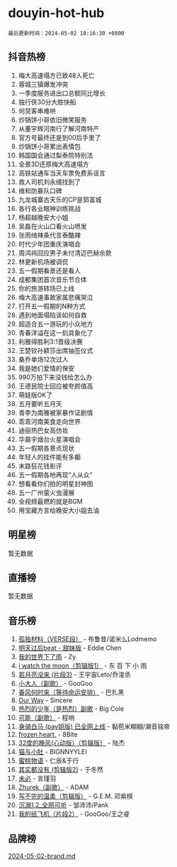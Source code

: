 # douyin-hot-hub

`最后更新时间：2024-05-02 18:16:30 +0800`

## 抖音热榜

1. 梅大高速塌方已致48人死亡
1. 蓉城三镇爆发冲突
1. 一季度服务进出口总额同比增长
1. 独行侠30分大胜快船
1. 何炅客串难哄
1. 炒锅饼小哥依旧微笑服务
1. 从董宇辉河南行了解河南特产
1. 官方号最终还是到00后手里了
1. 炒锅饼小哥累出表情包
1. 韩国国会通过梨泰院特别法
1. 全景3D还原梅大高速塌方
1. 高铁站通车当天车票免费系谣言
1. 救人司机刘永缙找到了
1. 维和防暴队口碑
1. 九龙城寨古天乐的CP是郭富城
1. 各行各业眼神训练挑战
1. 杨超越晚安大小姐
1. 吴磊在火山口看火山喷发
1. 张雨绮辣条代言泰酷辣
1. 时代少年团重庆演唱会
1. 周鸿祎回应男子未付清迈巴赫余款
1. 林更新机场被调侃
1. 五一假期看景还是看人
1. 成都集团首次音乐节合体
1. 你的旅游转场已上线
1. 梅大高速事故家属悲痛哭泣
1. 打开五一假期的N种方式
1. 遇到地面塌陷该如何自救
1. 超适合五一游玩的小众地方
1. 青春洋溢在这一刻具象化了
1. 利雅得胜利3:1晋级决赛
1. 王楚钦孙颖莎出席抽签仪式
1. 桑乔单场12次过人
1. 我是她们爱情的保安
1. 990万拍下来没钱给怎么办
1. 王德民院士回应被夸颜值高
1. 萌娃版OK了
1. 五月要听五月天
1. 青李为南雅被家暴作证剧情
1. 乖乖河南美食走向世界
1. 迪丽热巴女高仿妆
1. 华晨宇烟台火星演唱会
1. 五一假期各景点现状
1. 年轻人的挂件能有多癫
1. 末路狂花钱影评
1. 五一假期各地再现“人从众”
1. 想看看你们拍的明星封神图
1. 五一广州萤火虫漫展
1. 全视频最燃的就是BGM
1. 用宝藏方言给晚安大小姐去油

## 明星榜

暂无数据

## 直播榜

暂无数据

## 音乐榜

1. [孤独材料（VERSE段）](https://sf3-cdn-tos.douyinstatic.com/obj/tos-cn-ve-2774/ocX7glDNHYlwFeYrGQfBZoThtvPWy8tCCEBGKQ) - 布鲁昔/诺米么Lodmemo
1. [明天过后beat - 甜妹版](https://sf3-cdn-tos.douyinstatic.com/obj/tos-cn-ve-2774/osMLYeeoMm04CZyaI91XUDF8OzLRLgePKALGHI) - Eddie Chen
1. [我的世界下了雨](https://sf5-hl-cdn-tos.douyinstatic.com/obj/tos-cn-ve-2774/o85sBiwXIByH9bWIMAEEOoiQ1o1m9Afn15BspE) - Zy
1. [i watch the moon（剪辑版1）](https://sf5-hl-cdn-tos.douyinstatic.com/obj/tos-cn-ve-2774/o0I9mSChzHZANMJIEBfkCQzzg6N5WAcVtqft9P) - 东 百 下 小 雨
1. [若月亮没来 (片段3)](https://sf5-hl-cdn-tos.douyinstatic.com/obj/tos-cn-ve-2774/okfyEUsGW1B1ovJi5JiN9IjvAT2lMwA054GoEB) - 王宇宙Leto/乔浚丞
1. [小大人（副歌）](https://sf5-hl-cdn-tos.douyinstatic.com/obj/tos-cn-ve-2774/oIhaDwehWhLFsVIG7QIICLLazDNGJAGg5geeb4) - GooGoo
1. [春风何时来（等待命运安排）](https://sf3-cdn-tos.douyinstatic.com/obj/tos-cn-ve-2774/oICBNbD3gelMfB4WgiD1KI2jQtXZE2FgHLwtsl) - 巴扎黑
1. [Our Way](https://sf5-hl-cdn-tos.douyinstatic.com/obj/tos-cn-ve-2774/o8tPEkQgQNCe0DPeFwZzYrbqLlnzBBrYidWkEZ) - Sincere
1. [热烈的少年（是热烈）副歌](https://sf27-cdn-tos.douyinstatic.com/obj/tos-cn-ve-2774/owVNI0CLDAUMtSz6TEYvfFBFL4UDFFhLfgK8fa) - Big Cole
1. [可能（副歌）](https://sf5-hl-cdn-tos.douyinstatic.com/obj/tos-cn-ve-2774/cde1731888894259b333569393c2fb51) - 程响
1. [身骑白马 (pay姐版) 已全网上线](https://sf5-hl-cdn-tos.douyinstatic.com/obj/tos-cn-ve-2774/oQLO5ZgLsFkaDhdIIveF2zUCgfweY0gWaH4AQG) - 黏苞米糊糊/潮音铭帝
1. [frozen heart.](https://sf5-hl-cdn-tos.douyinstatic.com/obj/tos-cn-ve-2774/oIIWJfyjIACZA9zQMtnJ6hQQhFC4vhCupoRBsO) - 8Bite
1. [32度的晚风(心动版）（剪辑版）](https://sf5-hl-cdn-tos.douyinstatic.com/obj/tos-cn-ve-2774/owNyabsyWdzUulxhoJfK8IBXgp0UMQAHpvGh2B) - 陆杰
1. [猫与小肚](https://sf3-cdn-tos.douyinstatic.com/obj/tos-cn-ve-2774/osZeoClMECgK8DYl6VebABgbchEtPYQjZEnRtd) - BIGNNYYLEI
1. [蜜桃物语](https://sf5-hl-cdn-tos.douyinstatic.com/obj/tos-cn-ve-2774/oIhOSCZtIACtYU4XQkngiW9kCBfVD1Fz9IYeqL) - 仁辰&于行
1. [其实都没有 (剪辑版2)](https://sf6-cdn-tos.douyinstatic.com/obj/tos-cn-ve-2774/oEBNQenHZtBhxYjGgUDQk0BCHTigQafgFlbQ7k) - 于冬然
1. [未必](https://sf3-cdn-tos.douyinstatic.com/obj/tos-cn-ve-2774/ogntQMFnKQDZUgTCYuJgfLEtleYZZFxBQqhhFB) - 言瑾羽
1. [Zhurek（副歌）](https://sf5-hl-cdn-tos.douyinstatic.com/obj/tos-cn-ve-2774/ooQm8FBZQDlf0btEYgVpCcSCQfrdJGBEKZYBGS) - ADAM
1. [写不完的温柔（剪辑版）](https://sf5-hl-cdn-tos.douyinstatic.com/obj/tos-cn-ve-2774/oYBzzZQJ233GfwkemJJffAIWgeIYrjZfWhHTcG) - G.E.M. 邓紫棋
1. [沉溺1.2_全网可听](https://sf5-hl-cdn-tos.douyinstatic.com/obj/tos-cn-ve-2774/ok2QoiBqsWAX9McZmWiI9gAB0EzwD4Xj6yfmtH) - 邹沛沛/Pank
1. [我的纸飞机（片段2）](https://sf5-hl-cdn-tos.douyinstatic.com/obj/tos-cn-ve-2774/oM2ZrKcg2CD5AeRB2gkeXOFB1IxAGJdZPazYHf) - GooGoo/王之睿

## 品牌榜

[2024-05-02-brand.md](2024-05-02-brand.md)
